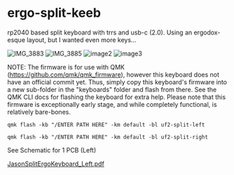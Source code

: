 # ergo-split-keeb
rp2040 based split keyboard with trrs and usb-c (2.0). Using an ergodox-esque layout, but I wanted even more keys...


![IMG_3883](https://github.com/user-attachments/assets/33cdcf36-450d-40ae-8aec-4aabae7ff8bb)
![IMG_3885](https://github.com/user-attachments/assets/f7442587-e832-4d63-bd75-a47000c1591e)
![image2](https://github.com/user-attachments/assets/86fe7989-03cf-489b-aa34-f1cd62995dc6)
![image3](https://github.com/user-attachments/assets/e0d54bd5-e8cb-4a27-b2b7-0de104296c3a)

NOTE: The firmware is for use with QMK (https://github.com/qmk/qmk_firmware), however this keyboard does not have an official commit yet. Thus, simply copy this keyboard's firmware into a new sub-folder in the "keyboards" folder and flash from there. See the QMK CLI docs for flashing the keyboard for extra help. Please note that this firmware is exceptionally early stage, and while completely functional, is relatively bare-bones. 

`qmk flash -kb "/ENTER PATH HERE" -km default -bl uf2-split-left`

`qmk flash -kb "/ENTER PATH HERE" -km default -bl uf2-split-right`

See Schematic for 1 PCB (Left)

[JasonSplitErgoKeyboard_Left.pdf](https://github.com/user-attachments/files/18989688/JasonSplitErgoKeyboard_Left.pdf)
